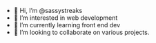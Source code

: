 - 👋 Hi, I’m @sassystreaks
- 👀 I’m interested in web development
- 🌱 I’m currently learning front end dev
- 💞️ I’m looking to collaborate on various projects.

<!---
sassystreaks/sassystreaks is a ✨ special ✨ repository because its `README.md` (this file) appears on your GitHub profile.
You can click the Preview link to take a look at your changes.
--->
